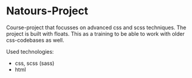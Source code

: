 # Natours-Project

Course-project that focusses on advanced css and scss techniques. 
The project is built with floats. This as a training to be able to work with older css-codebases as well.


Used technologies:
- css, scss (sass)
- html
